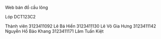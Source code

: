 Web bán đồ cầu lông

Lóp DCT123C2

Thành viên
3123411092 Lê Bá Hiển
3123411130 Lê Võ Gia Hưng
3123411142 Nguyễn Hồ Bảo Khang
3123411171 Lâm Tuấn Kiệt
